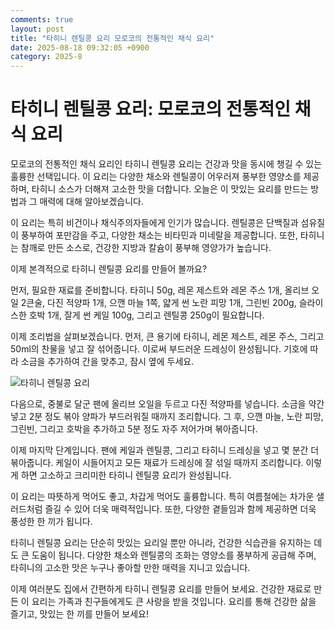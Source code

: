 ```yaml
---
comments: true
layout: post
title: "타히니 렌틸콩 요리 모로코의 전통적인 채식 요리"
date: 2025-08-18 09:32:05 +0900
category: 2025-8
---
```


# 타히니 렌틸콩 요리: 모로코의 전통적인 채식 요리

모로코의 전통적인 채식 요리인 타히니 렌틸콩 요리는 건강과 맛을 동시에 챙길 수 있는 훌륭한 선택입니다. 이 요리는 다양한 채소와 렌틸콩이 어우러져 풍부한 영양소를 제공하며, 타히니 소스가 더해져 고소한 맛을 더합니다. 오늘은 이 맛있는 요리를 만드는 방법과 그 매력에 대해 알아보겠습니다.

이 요리는 특히 비건이나 채식주의자들에게 인기가 많습니다. 렌틸콩은 단백질과 섬유질이 풍부하여 포만감을 주고, 다양한 채소는 비타민과 미네랄을 제공합니다. 또한, 타히니는 참깨로 만든 소스로, 건강한 지방과 칼슘이 풍부해 영양가가 높습니다. 

이제 본격적으로 타히니 렌틸콩 요리를 만들어 볼까요?

먼저, 필요한 재료를 준비합니다. 타히니 50g, 레몬 제스트와 레몬 주스 1개, 올리브 오일 2큰술, 다진 적양파 1개, 으깬 마늘 1쪽, 얇게 썬 노란 피망 1개, 그린빈 200g, 슬라이스한 호박 1개, 잘게 썬 케일 100g, 그리고 렌틸콩 250g이 필요합니다. 

이제 조리법을 살펴보겠습니다. 먼저, 큰 용기에 타히니, 레몬 제스트, 레몬 주스, 그리고 50ml의 찬물을 넣고 잘 섞어줍니다. 이로써 부드러운 드레싱이 완성됩니다. 기호에 따라 소금을 추가하여 간을 맞추고, 잠시 옆에 두세요.

![타히니 렌틸콩 요리](https://www.themealdb.com/images/media/meals/vpxyqt1511464175.jpg)

다음으로, 중불로 달군 팬에 올리브 오일을 두르고 다진 적양파를 넣습니다. 소금을 약간 넣고 2분 정도 볶아 양파가 부드러워질 때까지 조리합니다. 그 후, 으깬 마늘, 노란 피망, 그린빈, 그리고 호박을 추가하고 5분 정도 자주 저어가며 볶아줍니다. 

이제 마지막 단계입니다. 팬에 케일과 렌틸콩, 그리고 타히니 드레싱을 넣고 몇 분간 더 볶아줍니다. 케일이 시들어지고 모든 재료가 드레싱에 잘 섞일 때까지 조리합니다. 이렇게 하면 고소하고 크리미한 타히니 렌틸콩 요리가 완성됩니다.

이 요리는 따뜻하게 먹어도 좋고, 차갑게 먹어도 훌륭합니다. 특히 여름철에는 차가운 샐러드처럼 즐길 수 있어 더욱 매력적입니다. 또한, 다양한 곁들임과 함께 제공하면 더욱 풍성한 한 끼가 됩니다. 

타히니 렌틸콩 요리는 단순히 맛있는 요리일 뿐만 아니라, 건강한 식습관을 유지하는 데도 큰 도움이 됩니다. 다양한 채소와 렌틸콩의 조화는 영양소를 풍부하게 공급해 주며, 타히니의 고소한 맛은 누구나 좋아할 만한 매력을 지니고 있습니다. 

이제 여러분도 집에서 간편하게 타히니 렌틸콩 요리를 만들어 보세요. 건강한 재료로 만든 이 요리는 가족과 친구들에게도 큰 사랑을 받을 것입니다. 요리를 통해 건강한 삶을 즐기고, 맛있는 한 끼를 만들어 보세요!